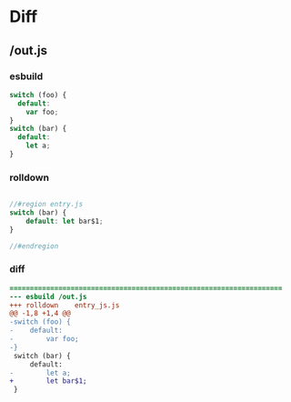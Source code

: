 # Diff
## /out.js
### esbuild
```js
switch (foo) {
  default:
    var foo;
}
switch (bar) {
  default:
    let a;
}
```
### rolldown
```js

//#region entry.js
switch (bar) {
	default: let bar$1;
}

//#endregion

```
### diff
```diff
===================================================================
--- esbuild	/out.js
+++ rolldown	entry_js.js
@@ -1,8 +1,4 @@
-switch (foo) {
-    default:
-        var foo;
-}
 switch (bar) {
     default:
-        let a;
+        let bar$1;
 }

```